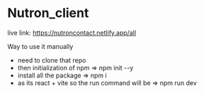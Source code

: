 # Nutron_client
live link: https://nutroncontact.netlify.app/all

Way to use it manually
* need to clone that repo
* then initialization of npm => npm init --y
* install all the package => npm i
* as its react + vite so the run command will be => npm run dev
